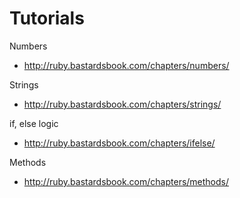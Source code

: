 # Tutorials

Numbers 
* http://ruby.bastardsbook.com/chapters/numbers/

Strings
* http://ruby.bastardsbook.com/chapters/strings/

if, else logic
* http://ruby.bastardsbook.com/chapters/ifelse/

Methods
* http://ruby.bastardsbook.com/chapters/methods/
